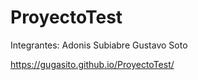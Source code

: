 # ProyectoTest

Integrantes:
Adonis Subiabre
Gustavo Soto

https://gugasito.github.io/ProyectoTest/
